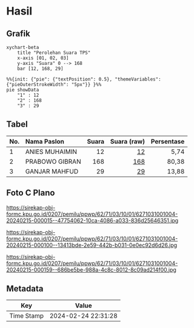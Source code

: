 # Hasil

## Grafik

```mermaid
xychart-beta
    title "Perolehan Suara TPS"
    x-axis [01, 02, 03]
    y-axis "Suara" 0 --> 168
    bar [12, 168, 29]
```

```mermaid
%%{init: {"pie": {"textPosition": 0.5}, "themeVariables": {"pieOuterStrokeWidth": "5px"}} }%%
pie showData
    "1" : 12
    "2" : 168
    "3" : 29
```

## Tabel

| No. | Nama Paslon    | Suara | Suara (raw) | Persentase |
|:--- |:-------------- | -----:| -----------:| ----------:|
| 1   | ANIES MUHAIMIN | 12    | [12][p-1]   | 5,74       |
| 2   | PRABOWO GIBRAN | 168   | [168][p-2]  | 80,38      |
| 3   | GANJAR MAHFUD  | 29    | [29][p-3]   | 13,88      |


[p-1]: https://github.com/gigit-pemilu/pemilu-2024-62-kalimantan-tengah/blob/main/pilpres/hitung-suara/sub/62-kalimantan-tengah/sub/71-kota-palangkaraya/sub/03-jekan-raya/sub/1001-palangka/sub/004-tps/sub/paslon-1.txt
[p-2]: https://github.com/gigit-pemilu/pemilu-2024-62-kalimantan-tengah/blob/main/pilpres/hitung-suara/sub/62-kalimantan-tengah/sub/71-kota-palangkaraya/sub/03-jekan-raya/sub/1001-palangka/sub/004-tps/sub/paslon-2.txt
[p-3]: https://github.com/gigit-pemilu/pemilu-2024-62-kalimantan-tengah/blob/main/pilpres/hitung-suara/sub/62-kalimantan-tengah/sub/71-kota-palangkaraya/sub/03-jekan-raya/sub/1001-palangka/sub/004-tps/sub/paslon-3.txt

## Foto C Plano

https://sirekap-obj-formc.kpu.go.id/0207/pemilu/ppwp/62/71/03/10/01/6271031001004-20240215-000015--47754062-10ca-4086-a033-836d25646351.jpg

https://sirekap-obj-formc.kpu.go.id/0207/pemilu/ppwp/62/71/03/10/01/6271031001004-20240215-000100--13413bde-2e59-442b-b031-0e0ec92d6d26.jpg

https://sirekap-obj-formc.kpu.go.id/0207/pemilu/ppwp/62/71/03/10/01/6271031001004-20240215-000159--686be5be-988a-4c8c-8012-8c09ad214f00.jpg


## Metadata

| Key        | Value               |
| ---------- | ------------------- |
| Time Stamp | 2024-02-24 22:31:28 |



